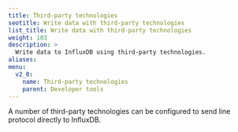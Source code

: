 ```yaml
---
title: Third-party technologies
seotitle: Write data with third-party technologies
list_title: Write data with third-party technologies
weight: 103
description: >
  Write data to InfluxDB using third-party technologies.
aliases:
menu:
  v2_0:
    name: Third-party technologies
    parent: Developer tools
---
```



A number of third-party technologies can be configured to send line protocol directly to InfluxDB.
